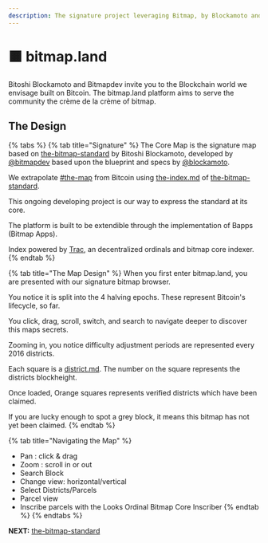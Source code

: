 ```yaml
---
description: The signature project leveraging Bitmap, by Blockamoto and Bitmapdev.
---
```


# 🟧 bitmap.land

Bitoshi Blockamoto and Bitmapdev invite you to the Blockchain world we envisage built on Bitcoin. The bitmap.land platform aims to serve the community the crème de la crème of bitmap.

## The Design

{% tabs %}
{% tab title="Signature" %}
The Core Map is the signature map based on [the-bitmap-standard](../the-bitmap-standard/ "mention") by Bitoshi Blockamoto, developed by [@bitmapdev](https://twitter.com/bitmapdev) based upon the blueprint and specs by [@blockamoto](https://twitter.com/blockamoto).&#x20;

We extrapolate [#the-map](./#the-map "mention") from Bitcoin using [the-index.md](../the-index.md "mention") of [the-bitmap-standard](../the-bitmap-standard/ "mention").

This ongoing developing project is our way to express the standard at its core.

The platform is built to be extendible through the implementation of Bapps (Bitmap Apps).

Index powered by [Trac](https://trac.network/), an decentralized ordinals and bitmap core indexer.
{% endtab %}

{% tab title="The Map Design" %}
When you first enter bitmap.land, you are presented with our signature bitmap browser.

You notice it is split into the 4 halving epochs. These represent Bitcoin's lifecycle, so far.

You click, drag, scroll, switch, and search to navigate deeper to discover this maps secrets.

Zooming in, you notice difficulty adjustment periods are represented every 2016 districts.

Each square is a [district.md](../../resources/glossary/district.md "mention"). The number on the square represents the districts blockheight.

Once loaded, Orange squares represents verified districts which have been claimed.

If you are lucky enough to spot a grey block, it means this bitmap has not yet been claimed.
{% endtab %}

{% tab title="Navigating the Map" %}
* Pan : click & drag
* Zoom : scroll in or out
* Search Block
* Change view: horizontal/vertical
* Select Districts/Parcels
* Parcel view
* Inscribe parcels with the Looks Ordinal Bitmap Core Inscriber
{% endtab %}
{% endtabs %}

**NEXT:** [the-bitmap-standard](../the-bitmap-standard/ "mention")

